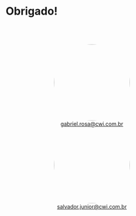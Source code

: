 # Obrigado!

<br>
<br>
<br>

<div grid="~ cols-2 gap-4" style="padding-left: 50px; padding-right: 100px">
  <div style="text-align: center; margin: 0 auto">
    <Image style="border-radius: 50%" src="gabriel.png" width="200" />
    <a href="#">gabriel.rosa@cwi.com.br</a>
  </div>
  <div style="text-align: center">
    <Image style="border-radius: 50%;margin: 0 auto" src="salvador.png" width="200" />
    <a href="#">salvador.junior@cwi.com.br</a>
  </div>
</div>